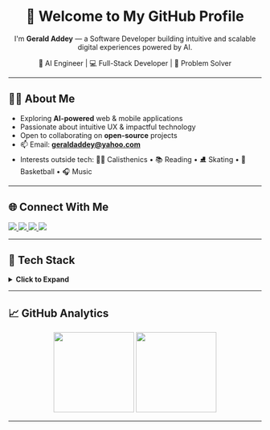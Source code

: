 <!-- ✅ Hero Banner -->
<h1 align="center">👋 Welcome to My GitHub Profile</h1>
<p align="center">
I'm <b>Gerald Addey</b> — a Software Developer building intuitive and scalable digital experiences powered by AI.
</p>

<p align="center">
🚀 AI Engineer | 💻 Full-Stack Developer | 🧠 Problem Solver
</p>

---

## 👨‍💻 About Me

- Exploring **AI-powered** web & mobile applications
- Passionate about intuitive UX & impactful technology
- Open to collaborating on **open-source** projects
- 📫 Email: **geraldaddey@yahoo.com**
- Interests outside tech: 💪🏼 Calisthenics • 📚 Reading • ⛸ Skating • 🏀 Basketball • 🎧 Music

---

## 🌐 Connect With Me

<p align="left">
  <a href="https://www.linkedin.com/in/geraldaddey/" target="_blank">
    <img src="https://img.shields.io/badge/LinkedIn-Connect-blue?style=for-the-badge&logo=linkedin" />
  </a>
  <a href="https://x.com/iamgak" target="_blank">
    <img src="https://img.shields.io/badge/Twitter-Follow-1DA1F2?style=for-the-badge&logo=twitter" />
  </a>
  <a href="https://www.instagram.com/iamgak/" target="_blank">
    <img src="https://img.shields.io/badge/Instagram-Follow-E4405F?style=for-the-badge&logo=instagram" />
  </a>
  <a href="https://www.youtube.com/c/QuansahTVchannel" target="_blank">
    <img src="https://img.shields.io/badge/YouTube-Subscribe-FF0000?style=for-the-badge&logo=youtube" />
  </a>
</p>

---

## 🧰 Tech Stack

<details>
<summary><b>Click to Expand</b></summary><br/>

### 🤖 Artificial Intelligence & LLM Tools
<p>
<img src="https://img.shields.io/badge/OpenAI-412991?style=for-the-badge&logo=openai" />
<img src="https://img.shields.io/badge/Hugging_Face-FFD166?style=for-the-badge&logo=huggingface" />
<img src="https://img.shields.io/badge/LangChain-1C1C1C?style=for-the-badge" />
<img src="https://img.shields.io/badge/LlamaIndex-FF6B00?style=for-the-badge" />
<img src="https://img.shields.io/badge/Vercel_AI_SDK-000000?style=for-the-badge&logo=vercel" />
<img src="https://img.shields.io/badge/Claude-9B59B6?style=for-the-badge" />
<img src="https://img.shields.io/badge/Mistral-00A67E?style=for-the-badge" />
</p>

### 💻 Frontend
<p>
<img src="https://img.shields.io/badge/React-20232A?style=for-the-badge&logo=react" />
<img src="https://img.shields.io/badge/Vue.js-35495E?style=for-the-badge&logo=vue.js" />
<img src="https://img.shields.io/badge/Next.js-000000?style=for-the-badge&logo=next.js" />
<img src="https://img.shields.io/badge/Quasar-050A14?style=for-the-badge&logo=quasar" />
<img src="https://img.shields.io/badge/TypeScript-007ACC?style=for-the-badge&logo=typescript" />
</p>

### 🧱 Backend & DevOps
<p>
<img src="https://img.shields.io/badge/Ruby_on_Rails-CC0000?style=for-the-badge&logo=rubyonrails" />
<img src="https://img.shields.io/badge/Node.js-026E00?style=for-the-badge&logo=node.js" />
<img src="https://img.shields.io/badge/Python-3776AB?style=for-the-badge&logo=python" />
<img src="https://img.shields.io/badge/GraphQL-E10098?style=for-the-badge&logo=graphql" />
<img src="https://img.shields.io/badge/Docker-2496ED?style=for-the-badge&logo=docker" />
</p>

### 🗄 Databases & Cloud
<p>
<img src="https://img.shields.io/badge/PostgreSQL-316192?style=for-the-badge&logo=postgresql" />
<img src="https://img.shields.io/badge/MongoDB-47A248?style=for-the-badge&logo=mongodb" />
<img src="https://img.shields.io/badge/Firebase-FFCA28?style=for-the-badge&logo=firebase" />
<img src="https://img.shields.io/badge/Vercel-000000?style=for-the-badge&logo=vercel" />
<img src="https://img.shields.io/badge/Heroku-430098?style=for-the-badge&logo=heroku" />
</p>

### 🛠 Productivity & Terminal
<p>
<img src="https://img.shields.io/badge/Git-F05033?style=for-the-badge&logo=git" />
<img src="https://img.shields.io/badge/Vim-019733?style=for-the-badge&logo=vim" />
<img src="https://img.shields.io/badge/Oh_My_Zsh-1A1A1A?style=for-the-badge" />
</p>

</details>

---

## 📈 GitHub Analytics


<p align="center">
  <img src="https://github-readme-stats.vercel.app/api?username=geraldaddey&show_icons=true&theme=tokyonight" height="160" />
  <img src="https://github-readme-streak-stats.herokuapp.com/?user=geraldaddey&theme=tokyonight" height="160" />
</p>

---
